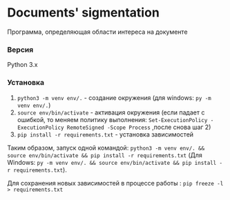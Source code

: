 # Documents' sigmentation
Программа, определяющая области интереса на документе

### Версия
Python 3.x

### Установка
1. `python3 -m venv env/.` - создание окружения (для windows:  `py -m venv env/.`)
2. `source env/bin/activate` - активация окружения (если падает с ошибкой, то меняем политику выполнения: `Set-ExecutionPolicy -ExecutionPolicy RemoteSigned -Scope Process` ,после снова шаг 2)
3. `pip install -r requirements.txt` - установка зависимостей

Таким образом, запуск одной командой: `python3 -m venv env/. && source env/bin/activate && pip install -r requirements.txt`
(Для Windows: `py -m venv env/. && source env/bin/activate && pip install -r requirements.txt`).

Для сохранения новых зависимостей в процессе работы : `pip freeze -l > requirements.txt`
